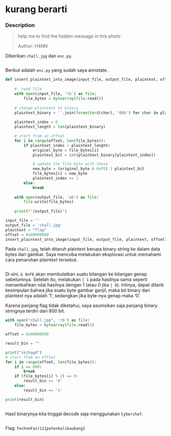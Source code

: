 # kurang berarti

### Description

> help me to find the hidden message in this photo
>
> Author: H4NN

Diberikan `chall.jpg` dan `enc.py`.

<figure><img src="https://lh7-us.googleusercontent.com/docsz/AD_4nXdibwLlOnuJsi17otKaXX1YFs76l2fv3jiF2fJ8RhBf9QTtoOYA-L6RWCHW0-eK6TT5ucf_-tN9a_i8K0J5Ktf2bwalyObn1Tj9OccQb-13zMOUEiKufNb6lC73uOtQTYn0OMRLXK2FZLu-jeM1Sqw8N1Q?key=bKZVH89yO64ULuuh4491eA" alt=""><figcaption></figcaption></figure>

Berikut adalah `enc.py` yang sudah saya annotate.

```python
def insert_plaintext_into_image(input_file, output_file, plaintext, offset):
    
    #  read file
    with open(input_file, 'rb') as file:
        file_bytes = bytearray(file.read())
    
    # change plaintext to binary
    plaintext_binary = ''.join(format(ord(char), '08b') for char in plaintext)
    
    plaintext_index = 0
    plaintext_length = len(plaintext_binary)

    # start from an offset
    for i in range(offset, len(file_bytes)):
        if plaintext_index < plaintext_length:
            original_byte = file_bytes[i]
            plaintext_bit = int(plaintext_binary[plaintext_index])

            # update the file byte with these
            new_byte = (original_byte & 0xFE) | plaintext_bit
            file_bytes[i] = new_byte
            plaintext_index += 1
        else:
            break
    
    with open(output_file, 'wb') as file:
        file.write(file_bytes)
    
    print(f"{output_file}")

input_file = ''
output_file = 'chall.jpg'
plaintext = "flag"
offset = 0x00000D00
insert_plaintext_into_image(input_file, output_file, plaintext, offset)
```

Pada `chall.jpg`, telah ditaruh plaintext berupa binary string ke dalam data bytes dari gambar. Saya mencoba melakukan eksplorasi untuk memahami cara penaruhan plaintext tersebut.

<figure><img src="https://lh7-us.googleusercontent.com/docsz/AD_4nXcNE6tuMyuPXh9nLP85iyPEM8Qc8z6VmYkgLPIeVunQH193LdLCQc89fXeQHfWtmxKFUbFL-IpuhIHvX4EYpJGdbJpWa2K6aifB1alU1XPwm8eSq7EmE8WmZhs7Oa_toqXDCo60msZ4Fq0hdDim__xJYlM?key=bKZVH89yO64ULuuh4491eA" alt=""><figcaption></figcaption></figure>

Di sini, `& 0xFE` akan membulatkan suatu bilangan ke bilangan genap sebelumnya. Setelah itu, melakukan `| 1` pada hasilnya sama seperti menambahkan nilai hasilnya dengan 1 (atau 0 jika `| 0`). Intinya, dapat ditarik kesimpulan bahwa jika suatu byte gambar ganjil, maka bit binary dari plaintext nya adalah ‘1’, sedangkan jika byte-nya genap maka ‘0’.

Karena panjang flag tidak diketahui, saya asumsikan saja panjang binary stringnya terdiri dari 800 bit.

```python
with open("chall.jpg", 'rb') as file:
	file_bytes = bytearray(file.read())

offset = 0x00000D00

result_bin = ""

print("skjhagd")
# start from an offset
for i in range(offset, len(file_bytes)):
	if i == 800:
		break
	if (file_bytes[i] % 2) == 0:
		result_bin += '0'
	else:
		result_bin += '1'

print(result_bin)
```

<figure><img src="https://lh7-us.googleusercontent.com/docsz/AD_4nXcwjYffPaYNLaNtBzF9hJysdyv53fkchKABVuWEDSXWx8OTeZ3H652w0UEk4ibqt1XMZJCWDOm6gh3ivwVADbGBb2s_S8ppSsfX1M-yzMbZaO6aW7DIKd_yliI5UaQChBe5Jaql9MaeMq0iUmzcph3tDBU?key=bKZVH89yO64ULuuh4491eA" alt=""><figcaption></figcaption></figure>

Hasil binarynya kita tinggal decode saja menggunakan `Cyberchef`.

<figure><img src="https://lh7-us.googleusercontent.com/docsz/AD_4nXcWBMaX52rESLU3q5Hhk6yDpStzL4pUXoLKCxh1J_GMFWC3LUhggpQlJez5Iq0g0mOh86pUQbSrsADyxBVmY9zIz5MG1FOB_JBnUSaQ6dFiXLi-nwaFXUHOZSkzJ02DCLUi9rmMnzXXgTekDQLA_mbS0nKd?key=bKZVH89yO64ULuuh4491eA" alt=""><figcaption></figcaption></figure>

Flag: `TechnoFair11{patenkalikaubang}`
